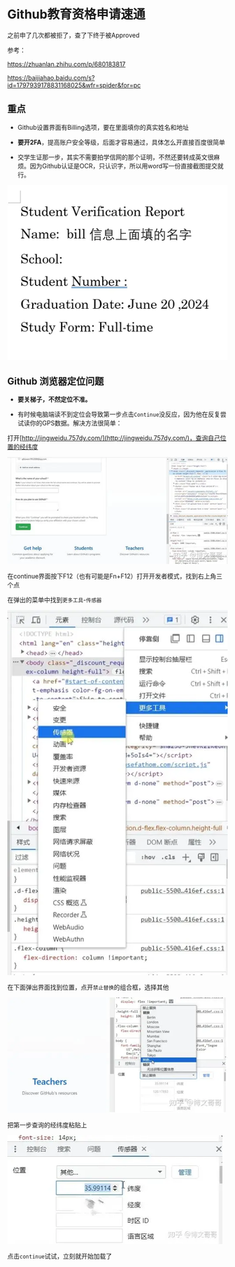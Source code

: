 
# Github教育资格申请速通

之前申了几次都被拒了，查了下终于被Approved

参考：

https://zhuanlan.zhihu.com/p/680183817

https://baijiahao.baidu.com/s?id=1797939178831168025&wfr=spider&for=pc

## 重点

* Github设置界面有Billing选项，要在里面填你的真实姓名和地址

* **要开2FA**，提高账户安全等级，后面才容易通过，具体怎么开直接百度很简单

* 交学生证那一步，其实不需要拍学信网的那个证明，不然还要转成英文很麻烦。因为Github认证是OCR，只认识字，所以用word写一份直接截图提交就行。

![alt text](assets/copilot/image-5.png)

## Github 浏览器定位问题

* **要关梯子，不然定位不准。**

* 有时候电脑端读不到定位会导致第一步点击`Continue`没反应，因为他在反复尝试读你的GPS数据。解决方法很简单：

打开[http://jingweidu.757dy.com/](http://jingweidu.757dy.com/)，查询自己位置的经纬度

![alt text](assets/copilot/image-1.png)

在continue界面按下F12（也有可能是Fn+F12）打开开发者模式，找到右上角三个点

在弹出的菜单中找到`更多工具`-`传感器`

![alt text](assets/copilot/image-2.png)

在下面弹出界面找到位置，点开`禁止替换`的组合框，选择其他

![alt text](assets/copilot/image-3.png)

把第一步查询的经纬度粘贴上

![alt text](assets/copilot/image-4.png)

点击`continue`试试，立刻就开始加载了
